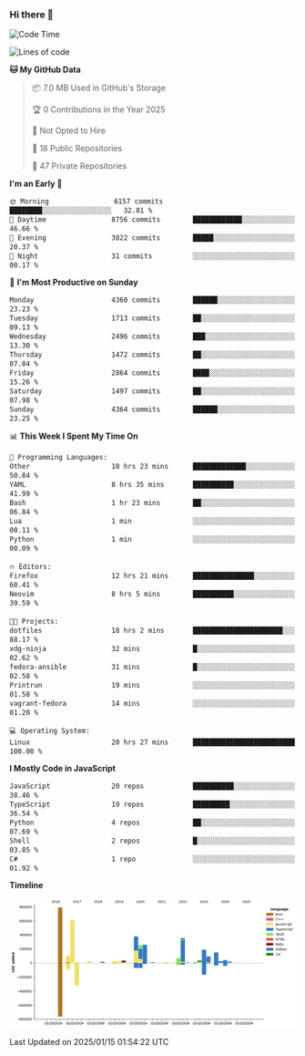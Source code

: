 ### Hi there 👋

<!--
**Clumsy-Coder/Clumsy-Coder** is a ✨ _special_ ✨ repository because its `README.md` (this file) appears on your GitHub profile.

Here are some ideas to get you started:

- 🔭 I’m currently working on ...
- 🌱 I’m currently learning ...
- 👯 I’m looking to collaborate on ...
- 🤔 I’m looking for help with ...
- 💬 Ask me about ...
- 📫 How to reach me: ...
- 😄 Pronouns: ...
- ⚡ Fun fact: ...
-->

<!-- anmol098/waka-readme-stats -->
<!--START_SECTION:waka-->
![Code Time](http://img.shields.io/badge/Code%20Time-1%2C124%20hrs%2014%20mins-blue)

![Lines of code](https://img.shields.io/badge/From%20Hello%20World%20I%27ve%20Written-3.5%20million%20lines%20of%20code-blue)

**🐱 My GitHub Data** 

> 📦 7.0 MB Used in GitHub's Storage 
 > 
> 🏆 0 Contributions in the Year 2025
 > 
> 🚫 Not Opted to Hire
 > 
> 📜 18 Public Repositories 
 > 
> 🔑 47 Private Repositories 
 > 
**I'm an Early 🐤** 

```text
🌞 Morning                6157 commits        ████████░░░░░░░░░░░░░░░░░   32.81 % 
🌆 Daytime                8756 commits        ████████████░░░░░░░░░░░░░   46.66 % 
🌃 Evening                3822 commits        █████░░░░░░░░░░░░░░░░░░░░   20.37 % 
🌙 Night                  31 commits          ░░░░░░░░░░░░░░░░░░░░░░░░░   00.17 % 
```
📅 **I'm Most Productive on Sunday** 

```text
Monday                   4360 commits        ██████░░░░░░░░░░░░░░░░░░░   23.23 % 
Tuesday                  1713 commits        ██░░░░░░░░░░░░░░░░░░░░░░░   09.13 % 
Wednesday                2496 commits        ███░░░░░░░░░░░░░░░░░░░░░░   13.30 % 
Thursday                 1472 commits        ██░░░░░░░░░░░░░░░░░░░░░░░   07.84 % 
Friday                   2864 commits        ████░░░░░░░░░░░░░░░░░░░░░   15.26 % 
Saturday                 1497 commits        ██░░░░░░░░░░░░░░░░░░░░░░░   07.98 % 
Sunday                   4364 commits        ██████░░░░░░░░░░░░░░░░░░░   23.25 % 
```


📊 **This Week I Spent My Time On** 

```text
💬 Programming Languages: 
Other                    10 hrs 23 mins      █████████████░░░░░░░░░░░░   50.84 % 
YAML                     8 hrs 35 mins       ██████████░░░░░░░░░░░░░░░   41.99 % 
Bash                     1 hr 23 mins        ██░░░░░░░░░░░░░░░░░░░░░░░   06.84 % 
Lua                      1 min               ░░░░░░░░░░░░░░░░░░░░░░░░░   00.11 % 
Python                   1 min               ░░░░░░░░░░░░░░░░░░░░░░░░░   00.09 % 

🔥 Editors: 
Firefox                  12 hrs 21 mins      ███████████████░░░░░░░░░░   60.41 % 
Neovim                   8 hrs 5 mins        ██████████░░░░░░░░░░░░░░░   39.59 % 

🐱‍💻 Projects: 
dotfiles                 18 hrs 2 mins       ██████████████████████░░░   88.17 % 
xdg-ninja                32 mins             █░░░░░░░░░░░░░░░░░░░░░░░░   02.62 % 
fedora-ansible           31 mins             █░░░░░░░░░░░░░░░░░░░░░░░░   02.58 % 
Printrun                 19 mins             ░░░░░░░░░░░░░░░░░░░░░░░░░   01.58 % 
vagrant-fedora           14 mins             ░░░░░░░░░░░░░░░░░░░░░░░░░   01.20 % 

💻 Operating System: 
Linux                    20 hrs 27 mins      █████████████████████████   100.00 % 
```

**I Mostly Code in JavaScript** 

```text
JavaScript               20 repos            ██████████░░░░░░░░░░░░░░░   38.46 % 
TypeScript               19 repos            █████████░░░░░░░░░░░░░░░░   36.54 % 
Python                   4 repos             ██░░░░░░░░░░░░░░░░░░░░░░░   07.69 % 
Shell                    2 repos             █░░░░░░░░░░░░░░░░░░░░░░░░   03.85 % 
C#                       1 repo              ░░░░░░░░░░░░░░░░░░░░░░░░░   01.92 % 
```



**Timeline**

![Lines of Code chart](https://raw.githubusercontent.com/Clumsy-Coder/Clumsy-Coder/main/assets/bar_graph.png)


 Last Updated on 2025/01/15 01:54:22 UTC
<!--END_SECTION:waka-->
